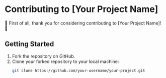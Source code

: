 # Contributing to [Your Project Name]

🎉 First of all, thank you for considering contributing to [Your Project Name]! 🎉

## Getting Started

1. Fork the repository on GitHub.
2. Clone your forked repository to your local machine:
   ```bash
   git clone https://github.com/your-username/your-project.git

